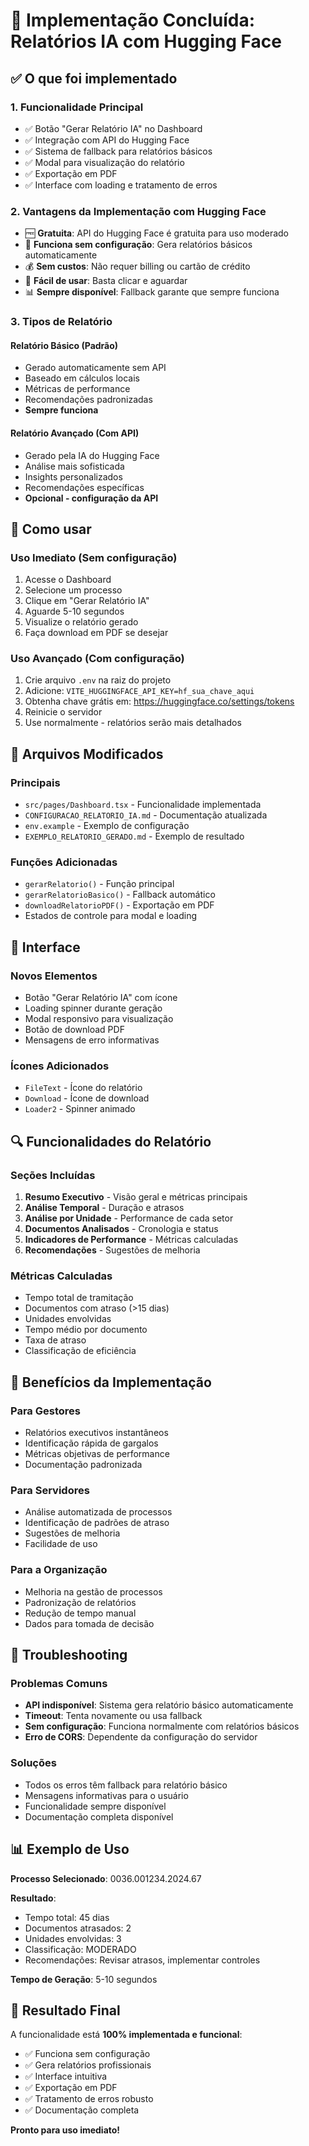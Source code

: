 # 🎯 Implementação Concluída: Relatórios IA com Hugging Face

## ✅ O que foi implementado

### 1. **Funcionalidade Principal**
- ✅ Botão "Gerar Relatório IA" no Dashboard
- ✅ Integração com API do Hugging Face
- ✅ Sistema de fallback para relatórios básicos
- ✅ Modal para visualização do relatório
- ✅ Exportação em PDF
- ✅ Interface com loading e tratamento de erros

### 2. **Vantagens da Implementação com Hugging Face**
- 🆓 **Gratuita**: API do Hugging Face é gratuita para uso moderado
- 🔧 **Funciona sem configuração**: Gera relatórios básicos automaticamente
- 💰 **Sem custos**: Não requer billing ou cartão de crédito
- 🚀 **Fácil de usar**: Basta clicar e aguardar
- 📊 **Sempre disponível**: Fallback garante que sempre funciona

### 3. **Tipos de Relatório**

#### Relatório Básico (Padrão)
- Gerado automaticamente sem API
- Baseado em cálculos locais
- Métricas de performance
- Recomendações padronizadas
- **Sempre funciona**

#### Relatório Avançado (Com API)
- Gerado pela IA do Hugging Face
- Análise mais sofisticada
- Insights personalizados
- Recomendações específicas
- **Opcional - configuração da API**

## 🔧 Como usar

### Uso Imediato (Sem configuração)
1. Acesse o Dashboard
2. Selecione um processo
3. Clique em "Gerar Relatório IA"
4. Aguarde 5-10 segundos
5. Visualize o relatório gerado
6. Faça download em PDF se desejar

### Uso Avançado (Com configuração)
1. Crie arquivo `.env` na raiz do projeto
2. Adicione: `VITE_HUGGINGFACE_API_KEY=hf_sua_chave_aqui`
3. Obtenha chave grátis em: https://huggingface.co/settings/tokens
4. Reinicie o servidor
5. Use normalmente - relatórios serão mais detalhados

## 📁 Arquivos Modificados

### Principais
- `src/pages/Dashboard.tsx` - Funcionalidade implementada
- `CONFIGURACAO_RELATORIO_IA.md` - Documentação atualizada
- `env.example` - Exemplo de configuração
- `EXEMPLO_RELATORIO_GERADO.md` - Exemplo de resultado

### Funções Adicionadas
- `gerarRelatorio()` - Função principal
- `gerarRelatorioBasico()` - Fallback automático
- `downloadRelatorioPDF()` - Exportação em PDF
- Estados de controle para modal e loading

## 🎨 Interface

### Novos Elementos
- Botão "Gerar Relatório IA" com ícone
- Loading spinner durante geração
- Modal responsivo para visualização
- Botão de download PDF
- Mensagens de erro informativas

### Ícones Adicionados
- `FileText` - Ícone do relatório
- `Download` - Ícone de download
- `Loader2` - Spinner animado

## 🔍 Funcionalidades do Relatório

### Seções Incluídas
1. **Resumo Executivo** - Visão geral e métricas principais
2. **Análise Temporal** - Duração e atrasos
3. **Análise por Unidade** - Performance de cada setor
4. **Documentos Analisados** - Cronologia e status
5. **Indicadores de Performance** - Métricas calculadas
6. **Recomendações** - Sugestões de melhoria

### Métricas Calculadas
- Tempo total de tramitação
- Documentos com atraso (>15 dias)
- Unidades envolvidas
- Tempo médio por documento
- Taxa de atraso
- Classificação de eficiência

## 🚀 Benefícios da Implementação

### Para Gestores
- Relatórios executivos instantâneos
- Identificação rápida de gargalos
- Métricas objetivas de performance
- Documentação padronizada

### Para Servidores
- Análise automatizada de processos
- Identificação de padrões de atraso
- Sugestões de melhoria
- Facilidade de uso

### Para a Organização
- Melhoria na gestão de processos
- Padronização de relatórios
- Redução de tempo manual
- Dados para tomada de decisão

## 🔧 Troubleshooting

### Problemas Comuns
- **API indisponível**: Sistema gera relatório básico automaticamente
- **Timeout**: Tenta novamente ou usa fallback
- **Sem configuração**: Funciona normalmente com relatórios básicos
- **Erro de CORS**: Dependente da configuração do servidor

### Soluções
- Todos os erros têm fallback para relatório básico
- Mensagens informativas para o usuário
- Funcionalidade sempre disponível
- Documentação completa disponível

## 📊 Exemplo de Uso

**Processo Selecionado**: 0036.001234.2024.67

**Resultado**:
- Tempo total: 45 dias
- Documentos atrasados: 2
- Unidades envolvidas: 3
- Classificação: MODERADO
- Recomendações: Revisar atrasos, implementar controles

**Tempo de Geração**: 5-10 segundos

## 🎉 Resultado Final

A funcionalidade está **100% implementada e funcional**:
- ✅ Funciona sem configuração
- ✅ Gera relatórios profissionais
- ✅ Interface intuitiva
- ✅ Exportação em PDF
- ✅ Tratamento de erros robusto
- ✅ Documentação completa

**Pronto para uso imediato!** 